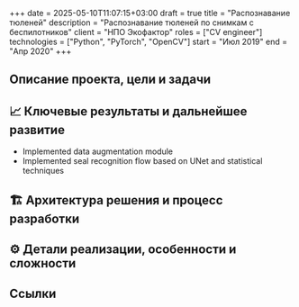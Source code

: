 +++ 
date         = 2025-05-10T11:07:15+03:00
draft        = true
title        = "Распознавание тюленей"
description  = "Распознавание тюленей по снимкам с беспилотников"
client       = "НПО Экофактор"
roles        = ["CV engineer"]
technologies = ["Python", "PyTorch", "OpenCV"]
start        = "Июл 2019"
end          = "Апр 2020"
+++

## Описание проекта, цели и задачи 
## 📈 Ключевые результаты и дальнейшее развитие
- Implemented data augmentation module
- Implemented seal recognition flow based on UNet and statistical techniques
## 🏗 Архитектура решения и процесс разработки
## ⚙️ Детали реализации, особенности и сложности
## Ссылки